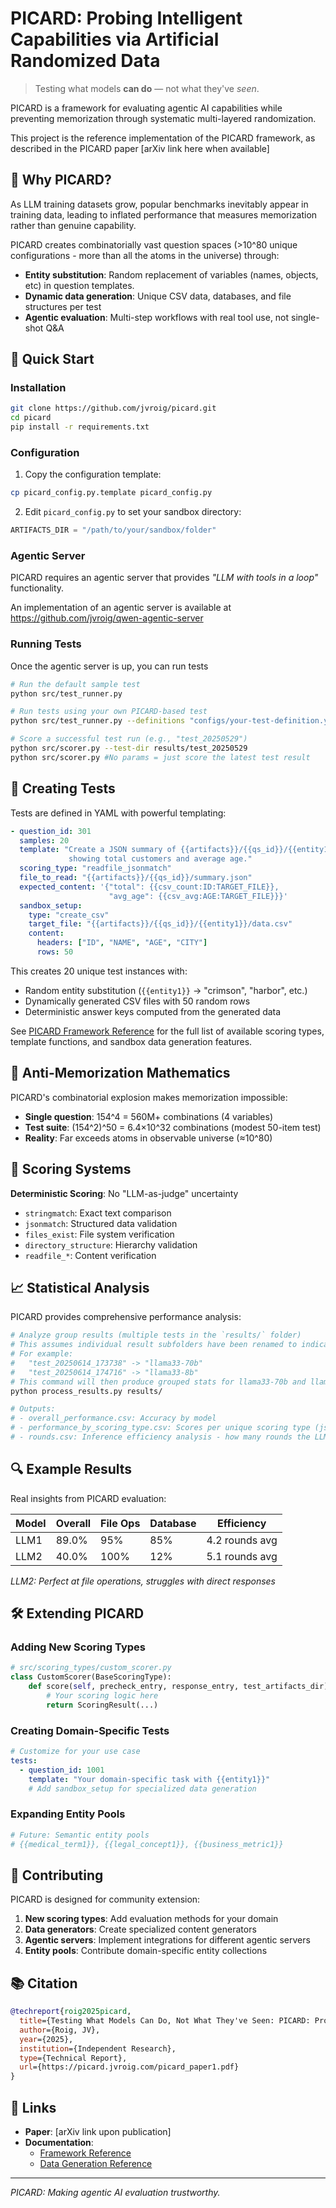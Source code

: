 # PICARD: Probing Intelligent Capabilities via Artificial Randomized Data

> Testing what models **can do** — not what they've *seen*.

PICARD is a framework for evaluating agentic AI capabilities while preventing memorization through systematic multi-layered randomization. 

This project is the reference implementation of the PICARD framework, as described in the PICARD paper [arXiv link here when available]

## 🎯 Why PICARD?

As LLM training datasets grow, popular benchmarks inevitably appear in training data, leading to inflated performance that measures memorization rather than genuine capability.

PICARD creates combinatorially vast question spaces (>10^80 unique configurations - more than all the atoms in the universe) through:
- **Entity substitution**: Random replacement of variables (names, objects, etc) in question templates.
- **Dynamic data generation**: Unique CSV data, databases, and file structures per test
- **Agentic evaluation**: Multi-step workflows with real tool use, not single-shot Q&A

## 🚀 Quick Start

### Installation

```bash
git clone https://github.com/jvroig/picard.git
cd picard
pip install -r requirements.txt
```

### Configuration

1. Copy the configuration template:
```bash
cp picard_config.py.template picard_config.py
```

2. Edit `picard_config.py` to set your sandbox directory:
```python
ARTIFACTS_DIR = "/path/to/your/sandbox/folder"
```
### Agentic Server
PICARD requires an agentic server that provides *"LLM with tools in a loop"* functionality. 

An implementation of an agentic server is available at https://github.com/jvroig/qwen-agentic-server

### Running Tests
Once the agentic server is up, you can run tests


```bash
# Run the default sample test
python src/test_runner.py

# Run tests using your own PICARD-based test
python src/test_runner.py --definitions "configs/your-test-definition.yml"

# Score a successful test run (e.g., "test_20250529")
python src/scorer.py --test-dir results/test_20250529 
python src/scorer.py #No params = just score the latest test result
```

## 📝 Creating Tests

Tests are defined in YAML with powerful templating:

```yaml
- question_id: 301
  samples: 20
  template: "Create a JSON summary of {{artifacts}}/{{qs_id}}/{{entity1}}/data.csv 
             showing total customers and average age."
  scoring_type: "readfile_jsonmatch"
  file_to_read: "{{artifacts}}/{{qs_id}}/summary.json"
  expected_content: '{"total": {{csv_count:ID:TARGET_FILE}}, 
                      "avg_age": {{csv_avg:AGE:TARGET_FILE}}}'
  sandbox_setup:
    type: "create_csv"
    target_file: "{{artifacts}}/{{qs_id}}/{{entity1}}/data.csv"
    content:
      headers: ["ID", "NAME", "AGE", "CITY"] 
      rows: 50
```

This creates 20 unique test instances with:
- Random entity substitution (`{{entity1}}` → "crimson", "harbor", etc.)
- Dynamically generated CSV files with 50 random rows
- Deterministic answer keys computed from the generated data

See [PICARD Framework Reference](REFERENCE.md) for the full list of available scoring types, template functions, and sandbox data generation features.

## 🎲 Anti-Memorization Mathematics

PICARD's combinatorial explosion makes memorization impossible:

- **Single question**: 154^4 = 560M+ combinations (4 variables)
- **Test suite**: (154^2)^50 = 6.4×10^32 combinations (modest 50-item test)
- **Reality**: Far exceeds atoms in observable universe (≈10^80)

## 🔧 Scoring Systems

**Deterministic Scoring**: No "LLM-as-judge" uncertainty
- `stringmatch`: Exact text comparison
- `jsonmatch`: Structured data validation
- `files_exist`: File system verification  
- `directory_structure`: Hierarchy validation
- `readfile_*`: Content verification

## 📈 Statistical Analysis

PICARD provides comprehensive performance analysis:

```bash
# Analyze group results (multiple tests in the `results/` folder) 
# This assumes individual result subfolders have been renamed to indicate LLM
# For example:
#   "test_20250614_173738" -> "llama33-70b"
#   "test_20250614_174716" -> "llama33-8b" 
# This command will then produce grouped stats for llama33-70b and llama33-8b
python process_results.py results/

# Outputs:
# - overall_performance.csv: Accuracy by model
# - performance_by_scoring_type.csv: Scores per unique scoring type (jsonmatch, stringmatch, readfile_jsonmatch, readfile_stringmatch)  
# - rounds.csv: Inference efficiency analysis - how many rounds the LLM takes per question
```

## 🔍 Example Results

Real insights from PICARD evaluation:

| Model | Overall | File Ops | Database | Efficiency |
|-------|---------|----------|----------|------------|
| LLM1 | 89.0% | 95% | 85% | 4.2 rounds avg |
| LLM2 | 40.0% | 100% | 12% | 5.1 rounds avg |

*LLM2: Perfect at file operations, struggles with direct responses*

## 🛠️ Extending PICARD

### Adding New Scoring Types

```python
# src/scoring_types/custom_scorer.py
class CustomScorer(BaseScoringType):
    def score(self, precheck_entry, response_entry, test_artifacts_dir):
        # Your scoring logic here
        return ScoringResult(...)
```

### Creating Domain-Specific Tests

```yaml
# Customize for your use case
tests:
  - question_id: 1001
    template: "Your domain-specific task with {{entity1}}"
    # Add sandbox_setup for specialized data generation
```

### Expanding Entity Pools

```python
# Future: Semantic entity pools
# {{medical_term1}}, {{legal_concept1}}, {{business_metric1}}
```

## 🤝 Contributing

PICARD is designed for community extension:

1. **New scoring types**: Add evaluation methods for your domain
2. **Data generators**: Create specialized content generators  
3. **Agentic servers**: Implement integrations for different agentic servers
4. **Entity pools**: Contribute domain-specific entity collections

## 📚 Citation

```bibtex
@techreport{roig2025picard,
  title={Testing What Models Can Do, Not What They've Seen: PICARD: Probing Intelligent Capabilities via Artificial Randomized Data},
  author={Roig, JV},
  year={2025},
  institution={Independent Research},
  type={Technical Report},
  url={https://picard.jvroig.com/picard_paper1.pdf}
}
```

## 🔗 Links

- **Paper**: [arXiv link upon publication]
- **Documentation**:
  - [Framework Reference](REFERENCE.md)
  - [Data Generation Reference](DATA_GENERATION.md)

---

*PICARD: Making agentic AI evaluation trustworthy.*
